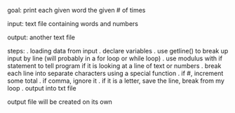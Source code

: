 goal: print each given word the given # of times

input: text file containing words and numbers

output: another text file

steps:
. loading data from input
. declare variables
. use getline() to break up input by line (will probably in a for loop or while loop)
. use modulus with if statement to tell program if it is looking at a line of text or numbers
. break each line into separate characters using a special function
. if #, increment some total
. if comma, ignore it
. if it is a letter, save the line, break from my loop
. output into txt file

output file will be created on its own
